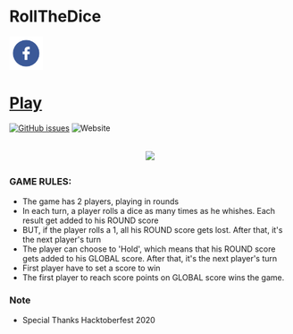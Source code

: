 # RollTheDice

<a href="https://github.com/gulshankumarnaidu/"><img src="https://github.com/aritraroy/social-icons/blob/master/facebook-icon.png?raw=true" width="60"></a>


# [Play](https://gulshankumarnaidu.github.io/RollTheDice/)

[![GitHub issues](https://img.shields.io/github/issues/gulshankumarnaidu/RollTheDice?logo=github)](https://github.com/gulshankumarnaidu/RollTheDice/issues)
![Website](https://img.shields.io/website?down_color=red&down_message=snap%21&up_color=green&up_message=it%27s%20up%21&url=https%3A%2F%2Furlshort.dsctiet.tech%2F)

## <p align="center"><img src="https://res.cloudinary.com/dnrxmm7a0/image/upload/v1601723398/dice_tusblr.jpg" width="600"> </p>

### GAME RULES:

- The game has 2 players, playing in rounds
- In each turn, a player rolls a dice as many times as he whishes. Each result get added to his ROUND score
- BUT, if the player rolls a 1, all his ROUND score gets lost. After that, it's the next player's turn
- The player can choose to 'Hold', which means that his ROUND score gets added to his GLOBAL score. After that, it's the next player's turn
- First player have to set a score to win
- The first player to reach score points on GLOBAL score wins the game.
</div>

### Note

- Special Thanks Hacktoberfest 2020

